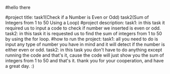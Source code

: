 #hello there

#project title: task1(Check if a Number is Even or Odd)
                task2(Sum of Integers from 1 to 50 Using a Loop)
#project description:     task1: in this task it required us to input a code to check if number we inserted is even or odd.
                          task2: in this task it is requested us to find the sum of integers from 1 to 50 by using the for loop.
#how to run the project:     task1: all you need to do is input any type of number you have in mind and it will detect if the number is either even or odd.
                             task2: in this task you don't have to do anything except running the code and that's it, cause the code will just show you the sum of integers from 1 to 50 and that's it.
                                                               thank you for your cooperation, and have a great day.
                                                                                     :) 
